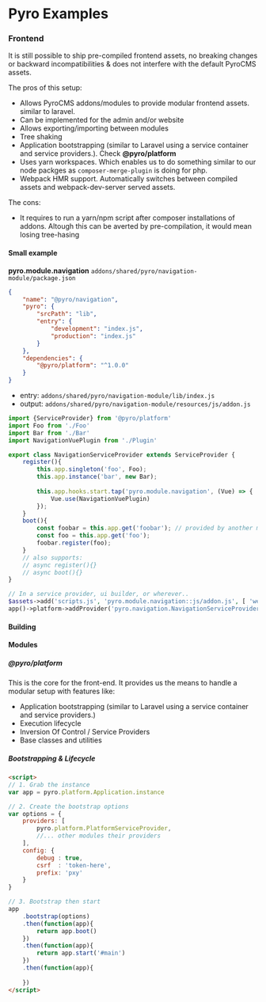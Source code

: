 # Pyro Examples

### Frontend
It is still possible to ship pre-compiled frontend assets, no breaking changes or backward incompatibilities & does not interfere with the default PyroCMS assets.

The pros of this setup:
- Allows PyroCMS addons/modules to provide modular frontend assets. similar to laravel.
- Can be implemented for the admin and/or website
- Allows exporting/importing between modules
- Tree shaking
- Application bootstrapping (similar to Laravel using a service container and service providers.). Check **@pyro/platform**
- Uses yarn workspaces. Which enables us to do something similar to our node packges as `composer-merge-plugin` is doing for php.
- Webpack HMR support. Automatically switches between compiled assets and webpack-dev-server served assets.

The cons:
- It requires to run a yarn/npm script after composer installations of addons. Altough this can be averted by pre-compilation, it would mean losing tree-hasing


#### Small example
**pyro.module.navigation**
`addons/shared/pyro/navigation-module/package.json`
```json
{
    "name": "@pyro/navigation",
    "pyro": {
        "srcPath": "lib",
        "entry": {
            "development": "index.js",
            "production": "index.js"
        }
    },
    "dependencies": {
        "@pyro/platform": "^1.0.0"
    }
}
```

- entry: `addons/shared/pyro/navigation-module/lib/index.js`
- output: `addons/shared/pyro/navigation-module/resources/js/addon.js`
```ts
import {ServiceProvider} from '@pyro/platform'
import Foo from './Foo'
import Bar from './Bar'
import NavigationVuePlugin from './Plugin'

export class NavigationServiceProvider extends ServiceProvider {
    register(){
        this.app.singleton('foo', Foo);
        this.app.instance('bar', new Bar);
        
        this.app.hooks.start.tap('pyro.module.navigation', (Vue) => {
            Vue.use(NavigationVuePlugin)
        });
    }
    boot(){
        const foobar = this.app.get('foobar'); // provided by another module's ServiceProvider
        const foo = this.app.get('foo'); 
        foobar.register(foo);
    }
    // also supports:
    // async register(){} 
    // async boot(){}
}
```
```php
// In a service provider, ui builder, or wherever..
$assets->add('scripts.js', 'pyro.module.navigation::js/addon.js', [ 'webpack:navigation:scripts' ]);
app()->platform->addProvider('pyro.navigation.NavigationServiceProvider'); // adds the js service provider to the `Application` inside a view with js script  
```

#### Building


#### Modules

##### @pyro/platform
This is the core for the front-end. It provides us the means to handle a modular setup with features like:
- Application bootstrapping (similar to Laravel using a service container and service providers.)
- Execution lifecycle
- Inversion Of Control / Service Providers
- Base classes and utilities

##### Bootstrapping & Lifecycle

```html
<script>
// 1. Grab the instance
var app = pyro.platform.Application.instance

// 2. Create the bootstrap options
var options = {
    providers: [
        pyro.platform.PlatformServiceProvider,
        //... other modules their providers 
    ],
    config: {
        debug : true,
        csrf  : 'token-here',
        prefix: 'pxy'
    }
}

// 3. Bootstrap then start
app
    .bootstrap(options)
    .then(function(app){
        return app.boot()
    })
    .then(function(app){
        return app.start('#main')
    })
    .then(function(app){
        
    })
</script>
```
